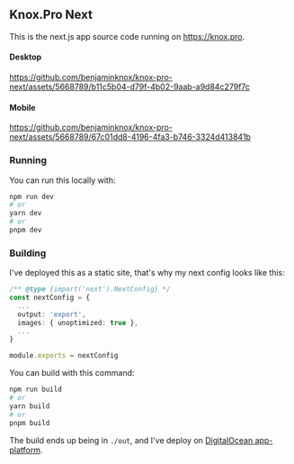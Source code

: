 ## Knox.Pro Next

This is the next.js app source code running on https://knox.pro.

#### Desktop



https://github.com/benjaminknox/knox-pro-next/assets/5668789/b11c5b04-d79f-4b02-9aab-a9d84c279f7c




#### Mobile


https://github.com/benjaminknox/knox-pro-next/assets/5668789/67c01dd8-4196-4fa3-b746-3324d413841b



### Running 

You can run this locally with:

```bash
npm run dev
# or
yarn dev
# or
pnpm dev
```

### Building

I've deployed this as a static site, that's why my next config looks like this:

```typescript
/** @type {import('next').NextConfig} */
const nextConfig = {
  ...
  output: 'export',
  images: { unoptimized: true },
  ...
}

module.exports = nextConfig

```

You can build with this command:


```bash
npm run build
# or
yarn build
# or
pnpm build
```

The build ends up being in `./out`, and I've deploy on [DigitalOcean app-platform](https://www.digitalocean.com/go/app-platform).
